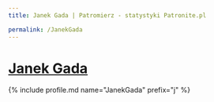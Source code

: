 ```yaml
---
title: Janek Gada | Patromierz - statystyki Patronite.pl

permalink: /JanekGada
---
```


# [Janek Gada](https://patronite.pl/JanekGada)

{% include profile.md name="JanekGada" prefix="j" %}
